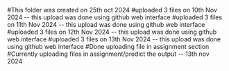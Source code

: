 #This folder was created on 25th oct  2024
#uploaded 3 files on 10th Nov 2024 -- this upload was done using github web interface
#uploaded 3 files on 11th Nov 2024 -- this upload was done using github web interface
#uploaded 3 files on 12th Nov 2024 -- this upload was done using github web interface
#uploaded 3 files on 13th Nov 2024 -- this upload was done using github web interface
#Done uploading file in assignment section
#Currently uploading files in assignment/predict the output -- 13th nov 2024
